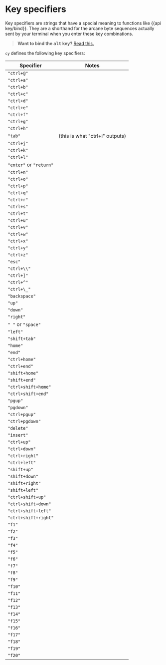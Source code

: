 # Key specifiers

Key specifiers are strings that have a special meaning to functions like {{api key/bind}}. They are a shorthand for the arcane byte sequences actually sent by your terminal when you enter these key combinations.

> **Want to bind the <kbd>alt</kbd> key?** [Read this.](/keybindings.md#about-alt)

`cy` defines the following key specifiers:

| Specifier               | Notes                           |
| ----------------------- | ------------------------------- |
| `"ctrl+@"`              |                                 |
| `"ctrl+a"`              |                                 |
| `"ctrl+b"`              |                                 |
| `"ctrl+c"`              |                                 |
| `"ctrl+d"`              |                                 |
| `"ctrl+e"`              |                                 |
| `"ctrl+f"`              |                                 |
| `"ctrl+g"`              |                                 |
| `"ctrl+h"`              |                                 |
| `"tab"`                 | (this is what "ctrl+i" outputs) |
| `"ctrl+j"`              |                                 |
| `"ctrl+k"`              |                                 |
| `"ctrl+l"`              |                                 |
| `"enter"` or `"return"` |                                 |
| `"ctrl+n"`              |                                 |
| `"ctrl+o"`              |                                 |
| `"ctrl+p"`              |                                 |
| `"ctrl+q"`              |                                 |
| `"ctrl+r"`              |                                 |
| `"ctrl+s"`              |                                 |
| `"ctrl+t"`              |                                 |
| `"ctrl+u"`              |                                 |
| `"ctrl+v"`              |                                 |
| `"ctrl+w"`              |                                 |
| `"ctrl+x"`              |                                 |
| `"ctrl+y"`              |                                 |
| `"ctrl+z"`              |                                 |
| `"esc"`                 |                                 |
| `"ctrl+\\"`             |                                 |
| `"ctrl+]"`              |                                 |
| `"ctrl+^"`              |                                 |
| `"ctrl+\_"`             |                                 |
| `"backspace"`           |                                 |
| `"up"`                  |                                 |
| `"down"`                |                                 |
| `"right"`               |                                 |
| `" "` or `"space"`      |                                 |
| `"left"`                |                                 |
| `"shift+tab"`           |                                 |
| `"home"`                |                                 |
| `"end"`                 |                                 |
| `"ctrl+home"`           |                                 |
| `"ctrl+end"`            |                                 |
| `"shift+home"`          |                                 |
| `"shift+end"`           |                                 |
| `"ctrl+shift+home"`     |                                 |
| `"ctrl+shift+end"`      |                                 |
| `"pgup"`                |                                 |
| `"pgdown"`              |                                 |
| `"ctrl+pgup"`           |                                 |
| `"ctrl+pgdown"`         |                                 |
| `"delete"`              |                                 |
| `"insert"`              |                                 |
| `"ctrl+up"`             |                                 |
| `"ctrl+down"`           |                                 |
| `"ctrl+right"`          |                                 |
| `"ctrl+left"`           |                                 |
| `"shift+up"`            |                                 |
| `"shift+down"`          |                                 |
| `"shift+right"`         |                                 |
| `"shift+left"`          |                                 |
| `"ctrl+shift+up"`       |                                 |
| `"ctrl+shift+down"`     |                                 |
| `"ctrl+shift+left"`     |                                 |
| `"ctrl+shift+right"`    |                                 |
| `"f1"`                  |                                 |
| `"f2"`                  |                                 |
| `"f3"`                  |                                 |
| `"f4"`                  |                                 |
| `"f5"`                  |                                 |
| `"f6"`                  |                                 |
| `"f7"`                  |                                 |
| `"f8"`                  |                                 |
| `"f9"`                  |                                 |
| `"f10"`                 |                                 |
| `"f11"`                 |                                 |
| `"f12"`                 |                                 |
| `"f13"`                 |                                 |
| `"f14"`                 |                                 |
| `"f15"`                 |                                 |
| `"f16"`                 |                                 |
| `"f17"`                 |                                 |
| `"f18"`                 |                                 |
| `"f19"`                 |                                 |
| `"f20"`                 |                                 |
